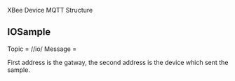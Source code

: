 XBee Device MQTT Structure

IOSample
--------
Topic = <Xbee64BitAddress>/<XBee64BitAddress>/io/<IOLine>
Message = <IOValue>

First address is the gatway, the second address is the device which sent the 
sample.
  